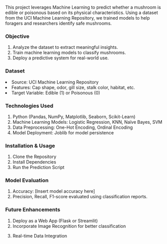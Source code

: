 This project leverages Machine Learning to predict whether a mushroom is edible or poisonous based on its physical characteristics. Using a dataset from the UCI Machine Learning Repository, we trained models to help foragers and researchers identify safe mushrooms.
<h3>Objective</h3>
<ol>
  <li>Analyze the dataset to extract meaningful insights.</li>
  <li>Train machine learning models to classify mushrooms.</li>
  <li>Deploy a predictive system for real-world use.</li>
</ol>
<h3>Dataset</h3>
<li>Source: UCI Machine Learning Repository</li>
<li>Features: Cap shape, odor, gill size, stalk color, habitat, etc.</li>
<li>Target Variable: Edible (1) or Poisonous (0)</li>
<h3> Technologies Used</h3>
<ol>
<li>Python (Pandas, NumPy, Matplotlib, Seaborn, Scikit-Learn)</li>
<li>Machine Learning Models: Logistic Regression, KNN, Naïve Bayes, SVM</li>
<li>Data Preprocessing: One-Hot Encoding, Ordinal Encoding</li>
<li>Model Deployment: Joblib for model persistence</li>
</ol>
<h3> Installation & Usage</h3>
<ol>
<li>Clone the Repository</li>

<li>Install Dependencies</li>
<li>Run the Prediction Script</li>
</ol>

<h3>Model Evaluation</h3>
<ol>
<li>Accuracy: [Insert model accuracy here]</li>
<li>Precision, Recall, F1-score evaluated using classification reports.</li>

</ol>

<h3> Future Enhancements</h3>
<ol>
<li>Deploy as a Web App (Flask or Streamlit)</li>
<li>Incorporate Image Recognition for better classification</li>
<li>

Real-time Data Integration</li>

</ol>
